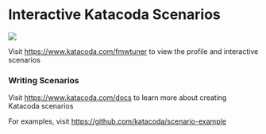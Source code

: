 # Interactive Katacoda Scenarios

[![](http://shields.katacoda.com/katacoda/fmwtuner/count.svg)](https://www.katacoda.com/fmwtuner "Get your profile on Katacoda.com")

Visit https://www.katacoda.com/fmwtuner to view the profile and interactive scenarios

### Writing Scenarios
Visit https://www.katacoda.com/docs to learn more about creating Katacoda scenarios

For examples, visit https://github.com/katacoda/scenario-example

